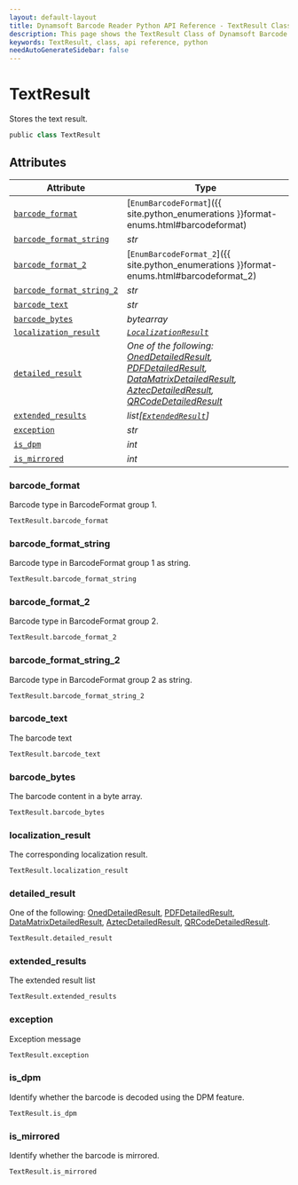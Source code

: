 ```yaml
---
layout: default-layout
title: Dynamsoft Barcode Reader Python API Reference - TextResult Class
description: This page shows the TextResult Class of Dynamsoft Barcode Reader for Python SDK.
keywords: TextResult, class, api reference, python
needAutoGenerateSidebar: false
---
```



# TextResult
Stores the text result.

```python
public class TextResult
```  
  

## Attributes
  
| Attribute | Type |
|---------- | ---- |
| [`barcode_format`](#barcode_format) | [`EnumBarcodeFormat`]({{ site.python_enumerations }}format-enums.html#barcodeformat) |
| [`barcode_format_string`](#barcode_format_string) | *str* |
| [`barcode_format_2`](#barcode_format_2) | [`EnumBarcodeFormat_2`]({{ site.python_enumerations }}format-enums.html#barcodeformat_2) |
| [`barcode_format_string_2`](#barcode_format_string_2) | *str* |
| [`barcode_text`](#barcode_text) | *str* |
| [`barcode_bytes`](#barcode_bytes) | *bytearray* |
| [`localization_result`](#localization_result) | *[`LocalizationResult`](LocalizationResult.md)* |
| [`detailed_result`](#detailed_result) | *One of the following: [OnedDetailedResult](OnedDetailedResult.md), [PDFDetailedResult](PDFDetailedResult.md), [DataMatrixDetailedResult](DataMatrixDetailedResult.md), [AztecDetailedResult](AztecDetailedResult.md), [QRCodeDetailedResult](QRCodeDetailedResult.md)* |
| [`extended_results`](#extended_results) | *list[[`ExtendedResult`](ExtendedResult.md)]* |
| [`exception`](#exception) | *str* |
| [`is_dpm`](#is_dpm) | *int* |
| [`is_mirrored`](#is_mirrored) | *int* |


### barcode_format
Barcode type in BarcodeFormat group 1.

```python
TextResult.barcode_format
```

### barcode_format_string
Barcode type in BarcodeFormat group 1 as string.

```python
TextResult.barcode_format_string
```

### barcode_format_2
Barcode type in BarcodeFormat group 2.

```python
TextResult.barcode_format_2
```

### barcode_format_string_2
Barcode type in BarcodeFormat group 2 as string.

```python
TextResult.barcode_format_string_2
```

### barcode_text
The barcode text

```python
TextResult.barcode_text
```

### barcode_bytes
The barcode content in a byte array.

```python
TextResult.barcode_bytes
```

### localization_result
The corresponding localization result.

```python
TextResult.localization_result
```

### detailed_result
One of the following: [OnedDetailedResult](OnedDetailedResult.md), [PDFDetailedResult](PDFDetailedResult.md), [DataMatrixDetailedResult](DataMatrixDetailedResult.md), [AztecDetailedResult](AztecDetailedResult.md), [QRCodeDetailedResult](QRCodeDetailedResult.md).

```python
TextResult.detailed_result
```

### extended_results
The extended result list

```python
TextResult.extended_results
```

### exception
Exception message

```python
TextResult.exception
```

### is_dpm
Identify whether the barcode is decoded using the DPM feature.
```python
TextResult.is_dpm
```

### is_mirrored
Identify whether the barcode is mirrored.
```python
TextResult.is_mirrored
```
